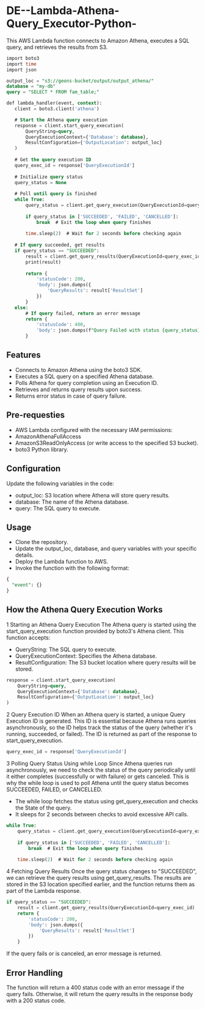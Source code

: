 ﻿# DE--Lambda-Athena-Query_Executor-Python-
This AWS Lambda function connects to Amazon Athena, executes a SQL query, and retrieves the results from S3.
 ```sql
import boto3
import time
import json

output_loc = "s3://geons-bucket/output/output_athena/"
database = "my-db"
query = "SELECT * FROM fam_table;"

def lambda_handler(event, context):
    client = boto3.client('athena')

    # Start the Athena query execution
    response = client.start_query_execution(
        QueryString=query,
        QueryExecutionContext={'Database': database},
        ResultConfiguration={'OutputLocation': output_loc}
    )
    
    # Get the query execution ID
    query_exec_id = response['QueryExecutionId']
    
    # Initialize query status
    query_status = None
    
    # Poll until query is finished
    while True:
        query_status = client.get_query_execution(QueryExecutionId=query_exec_id)['QueryExecution']['Status']['State']
        
        if query_status in ['SUCCEEDED', 'FAILED', 'CANCELLED']:
            break  # Exit the loop when query finishes
        
        time.sleep(2)  # Wait for 2 seconds before checking again
    
    # If query succeeded, get results
    if query_status == "SUCCEEDED":
        result = client.get_query_results(QueryExecutionId=query_exec_id)
        print(result)
        
        return {
            'statusCode': 200,
            'body': json.dumps({
                'QueryResults': result['ResultSet']
            })
        }
    else:
        # If query failed, return an error message
        return {
            'statusCode': 400,
            'body': json.dumps(f"Query Failed with status {query_status}")
        }

```

## Features
- Connects to Amazon Athena using the boto3 SDK.
- Executes a SQL query on a specified Athena database.
- Polls Athena for query completion using an Execution ID.
- Retrieves and returns query results upon success.
- Returns error status in case of query failure.

## Pre-requesties
- AWS Lambda configured with the necessary IAM permissions:
- AmazonAthenaFullAccess
- AmazonS3ReadOnlyAccess (or write access to the specified S3 bucket).
- boto3 Python library.

## Configuration
Update the following variables in the code:

- output_loc: S3 location where Athena will store query results.
- database: The name of the Athena database.
- query: The SQL query to execute.

## Usage
- Clone the repository.
- Update the output_loc, database, and query variables with your specific details.
- Deploy the Lambda function to AWS.
- Invoke the function with the following format:
```sql
{
  "event": {}
}

```
## How the Athena Query Execution Works

1 Starting an Athena Query Execution
The Athena query is started using the start_query_execution function provided by boto3's Athena client. This function accepts:
- QueryString: The SQL query to execute.
- QueryExecutionContext: Specifies the Athena database.
- ResultConfiguration: The S3 bucket location where query results will be stored.

```sql
response = client.start_query_execution(
    QueryString=query,
    QueryExecutionContext={'Database': database},
    ResultConfiguration={'OutputLocation': output_loc}
)

```
2 Query Execution ID
When an Athena query is started, a unique Query Execution ID is generated. This ID is essential because Athena runs queries asynchronously, so the ID helps track the status of the query (whether it's running, succeeded, or failed). The ID is returned as part of the response to start_query_execution.
```sql
query_exec_id = response['QueryExecutionId']

```

3 Polling Query Status Using while Loop
Since Athena queries run asynchronously, we need to check the status of the query periodically until it either completes (successfully or with failure) or gets canceled. This is why the while loop is used to poll Athena until the query status becomes SUCCEEDED, FAILED, or CANCELLED.
- The while loop fetches the status using get_query_execution and checks the State of the query.
- It sleeps for 2 seconds between checks to avoid excessive API calls.

```sql
while True:
    query_status = client.get_query_execution(QueryExecutionId=query_exec_id)['QueryExecution']['Status']['State']
    
    if query_status in ['SUCCEEDED', 'FAILED', 'CANCELLED']:
        break  # Exit the loop when query finishes
    
    time.sleep(2)  # Wait for 2 seconds before checking again

```

4 Fetching Query Results
Once the query status changes to "SUCCEEDED", we can retrieve the query results using get_query_results. The results are stored in the S3 location specified earlier, and the function returns them as part of the Lambda response.

```sql
if query_status == "SUCCEEDED":
    result = client.get_query_results(QueryExecutionId=query_exec_id)
    return {
        'statusCode': 200,
        'body': json.dumps({
            'QueryResults': result['ResultSet']
        })
    }

```
If the query fails or is canceled, an error message is returned.


## Error Handling
The function will return a 400 status code with an error message if the query fails. Otherwise, it will return the query results in the response body with a 200 status code.
